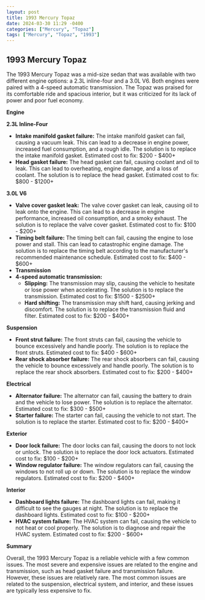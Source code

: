 ```yaml
---
layout: post
title: 1993 Mercury Topaz
date: 2024-03-30 11:29 -0400
categories: ["Mercury", "Topaz"]
tags: ["Mercury", "Topaz", "1993"]
---
```

## 1993 Mercury Topaz

The 1993 Mercury Topaz was a mid-size sedan that was available with two different engine options: a 2.3L inline-four and a 3.0L V6. Both engines were paired with a 4-speed automatic transmission. The Topaz was praised for its comfortable ride and spacious interior, but it was criticized for its lack of power and poor fuel economy.

**Engine**

**2.3L Inline-Four**

* **Intake manifold gasket failure:** The intake manifold gasket can fail, causing a vacuum leak. This can lead to a decrease in engine power, increased fuel consumption, and a rough idle. The solution is to replace the intake manifold gasket. Estimated cost to fix: $200 - $400+
* **Head gasket failure:** The head gasket can fail, causing coolant and oil to leak. This can lead to overheating, engine damage, and a loss of coolant. The solution is to replace the head gasket. Estimated cost to fix: $800 - $1200+

**3.0L V6**

* **Valve cover gasket leak:** The valve cover gasket can leak, causing oil to leak onto the engine. This can lead to a decrease in engine performance, increased oil consumption, and a smoky exhaust. The solution is to replace the valve cover gasket. Estimated cost to fix: $100 - $200+
* **Timing belt failure:** The timing belt can fail, causing the engine to lose power and stall. This can lead to catastrophic engine damage. The solution is to replace the timing belt according to the manufacturer's recommended maintenance schedule. Estimated cost to fix: $400 - $600+
* **Transmission**
* **4-speed automatic transmission:**
    * **Slipping:** The transmission may slip, causing the vehicle to hesitate or lose power when accelerating. The solution is to replace the transmission. Estimated cost to fix: $1500 - $2500+
    * **Hard shifting:** The transmission may shift hard, causing jerking and discomfort. The solution is to replace the transmission fluid and filter. Estimated cost to fix: $200 - $400+

**Suspension**

* **Front strut failure:** The front struts can fail, causing the vehicle to bounce excessively and handle poorly. The solution is to replace the front struts. Estimated cost to fix: $400 - $600+
* **Rear shock absorber failure:** The rear shock absorbers can fail, causing the vehicle to bounce excessively and handle poorly. The solution is to replace the rear shock absorbers. Estimated cost to fix: $200 - $400+

**Electrical**

* **Alternator failure:** The alternator can fail, causing the battery to drain and the vehicle to lose power. The solution is to replace the alternator. Estimated cost to fix: $300 - $500+
* **Starter failure:** The starter can fail, causing the vehicle to not start. The solution is to replace the starter. Estimated cost to fix: $200 - $400+

**Exterior**

* **Door lock failure:** The door locks can fail, causing the doors to not lock or unlock. The solution is to replace the door lock actuators. Estimated cost to fix: $100 - $200+
* **Window regulator failure:** The window regulators can fail, causing the windows to not roll up or down. The solution is to replace the window regulators. Estimated cost to fix: $200 - $400+

**Interior**

* **Dashboard lights failure:** The dashboard lights can fail, making it difficult to see the gauges at night. The solution is to replace the dashboard lights. Estimated cost to fix: $100 - $200+
* **HVAC system failure:** The HVAC system can fail, causing the vehicle to not heat or cool properly. The solution is to diagnose and repair the HVAC system. Estimated cost to fix: $200 - $600+

**Summary**

Overall, the 1993 Mercury Topaz is a reliable vehicle with a few common issues. The most severe and expensive issues are related to the engine and transmission, such as head gasket failure and transmission failure. However, these issues are relatively rare. The most common issues are related to the suspension, electrical system, and interior, and these issues are typically less expensive to fix.
